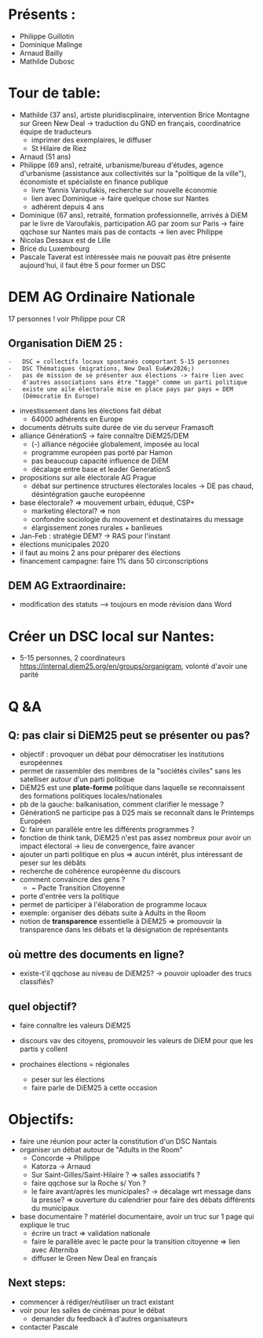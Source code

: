 # Présents :

-   Philippe Guillotin
-   Dominique Malinge
-   Arnaud Bailly
-   Mathilde Dubosc

# Tour de table:

-   Mathilde (37 ans), artiste pluridiscplinaire, intervention Brice
    Montagne sur Green New Deal -> traduction du GND en français,
    coordinatrice équipe de traducteurs
    -   imprimer des exemplaires, le diffuser
    -   St Hilaire de Riez
-   Arnaud (51 ans)
-   Philippe (69 ans), retraité, urbanisme/bureau d'études, agence
    d'urbanisme (assistance aux collectivités sur la "politique de la
    ville"), économiste et spécialiste en finance publique
    -   livre Yannis Varoufakis, recherche sur nouvelle économie
    -   lien avec Dominique -> faire quelque chose sur Nantes
    -   adhérent depuis 4 ans
-   Dominique (67 ans), retraité, formation professionnelle, arrivés à
    DiEM par le livre de Varoufakis, participation AG par zoom sur
    Paris -> faire qqchose sur Nantes mais pas de contacts -> lien avec
    Philippe
-   Nicolas Dessaux est de Lille
-   Brice du Luxembourg
-   Pascale Taverat est intéressée mais ne pouvait pas être présente
    aujourd'hui, il faut être 5 pour former un DSC

# DEM AG Ordinaire Nationale

17 personnes ! voir Philippe pour CR

##   Organisation DiEM 25 :

    -   DSC = collectifs locaux spontanés comportant 5-15 personnes
    -   DSC Thématiques (migrations, New Deal Eu&#x2026;)
    -   pas de mission de se présenter aux élections -> faire lien avec
        d'autres associations sans être "taggé" comme un parti politique
    -   existe une aile électorale mise en place pays par pays = DEM
        (Démocratie En Europe)
-   investissement dans les élections fait débat
    -   64000 adhérents en Europe
-   documents détruits suite durée de vie du serveur Framasoft
-   alliance GénérationS -> faire connaître DiEM25/DEM
    -   (-) alliance négociée globalement, imposée au local
    -   programme européen pas porté par Hamon
    -   pas beaucoup capacité influence de DiEM
    -   décalage entre base et leader GenerationS
-   propositions sur aile électorale AG Prague
    -   débat sur pertinence structures électorales locales -> DE pas
        chaud, désintégration gauche européenne
-   base électorale? => mouvement urbain, éduqué, CSP+
    -   marketing électoral? => non
    -   confondre sociologie du mouvement et destinataires du message
    -   élargissement zones rurales + banlieues
-   Jan-Feb : stratégie DEM? -> RAS pour l'instant
-   élections municipales 2020
-   il faut au moins 2 ans pour préparer des élections
-   financement campagne: faire 1% dans 50 circonscriptions

## DEM AG Extraordinaire:

-   modification des statuts &#x2013;> toujours en mode révision dans Word

# Créer un DSC local sur Nantes:

-   5-15 personnes, 2 coordinateurs
    <https://internal.diem25.org/en/groups/organigram>, volonté d'avoir
    une parité

# Q &A

## Q:  pas clair si DiEM25 peut se présenter ou pas?
-   objectif : provoquer un débat pour démocratiser les institutions
    européennes
-   permet de rassembler des membres de la "sociétés civiles" sans les
    satelliser autour d'un parti politique
-   DiEM25 est une **plate-forme** politique dans laquelle se
    reconnaissent des formations politiques locales/nationales
-   pb de la gauche: balkanisation, comment clarifier le message ?
-   GénérationS ne participe pas à D25 mais se reconnaît dans le
    Printemps Européen
-   Q: faire un parallèle entre les différents programmes ?
-   fonction de think tank, DiEM25 n'est pas assez nombreux pour avoir
    un impact électoral -> lieu de convergence, faire avancer
-   ajouter un parti politique en plus => aucun intérêt, plus
    intéressant de peser sur les débâts
-   recherche de cohérence européenne du discours
-   comment convaincre des gens ?
    -   ~ Pacte Transition Citoyenne
-   porte d'entrée vers la politique
-   permet de participer à l'élaboration de programme locaux
-   exemple: organiser des débats suite à <span class="underline">Adults in the Room</span>
-   notion de **transparence** essentielle à DiEM25 => promouvoir la
    transparence dans les débats et la désignation de représentants

## où mettre des documents en ligne?

-   existe-t'il qqchose au niveau de DiEM25? -> pouvoir uploader des
    trucs classifiés?

## quel objectif?

-   faire connaître les valeurs DiEM25
-   discours vav des citoyens, promouvoir les valeurs de DiEM pour que
    les partis y collent

-   prochaines élections = régionales
    -   peser sur les élections
    -   faire parle de DiEM25 à cette occasion

# Objectifs:

-   faire une réunion pour acter la constitution d'un DSC Nantais
-   organiser un débat autour de "Adults in the Room"
    -   Concorde -> Philippe
    -   Katorza -> Arnaud
    -   Sur Saint-Gilles/Saint-Hilaire ? => salles associatifs ?
    -   faire qqchose sur la Roche s/ Yon ?
    -   le faire avant/après les municipales? -> décalage wrt message
        dans la presse? => ouverture du calendrier pour faire des débats
        différents du municipaux
-   base documentaire ? matériel documentaire, avoir un truc sur 1 page
    qui explique le truc
    -   écrire un tract => validation nationale
    -   faire le parallèle avec le pacte pour la transition citoyenne =>
        lien avec Alterniba
    -   diffuser le Green New Deal en français

## Next steps:

-   commencer à rédiger/réutiliser un tract existant
-   voir pour les salles de cinémas pour le débat
    -   demander du feedback à d'autres organisateurs
-   contacter Pascale
